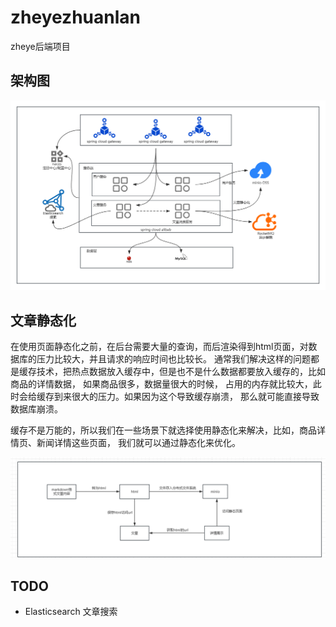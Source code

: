 # zheyezhuanlan
zheye后端项目
## 架构图
![](./doc/points.png)
## 文章静态化
在使用页面静态化之前，在后台需要大量的查询，而后渲染得到html页面，对数据库的压力比较大，并且请求的响应时间也比较长。
通常我们解决这样的问题都是缓存技术，把热点数据放入缓存中，但是也不是什么数据都要放入缓存的，比如商品的详情数据，
如果商品很多，数据量很大的时候， 占用的内存就比较大，此时会给缓存到来很大的压力。如果因为这个导致缓存崩溃，
那么就可能直接导致数据库崩溃。

缓存不是万能的，所以我们在一些场景下就选择使用静态化来解决，比如，商品详情页、新闻详情这些页面，
我们就可以通过静态化来优化。

![](./doc/静态化.png)
## TODO
- Elasticsearch 文章搜索
